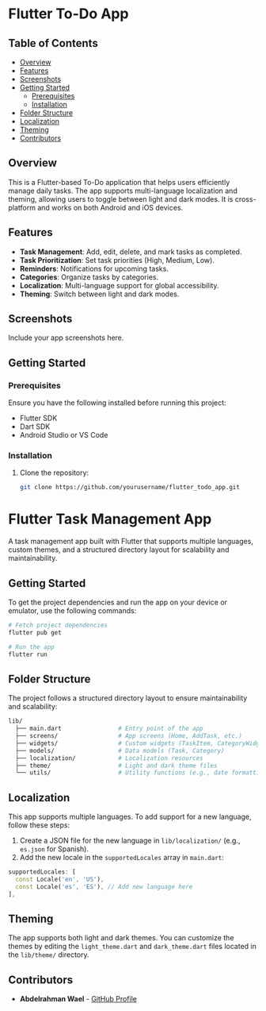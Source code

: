 # Flutter To-Do App

## Table of Contents
- [Overview](#overview)
- [Features](#features)
- [Screenshots](#screenshots)
- [Getting Started](#getting-started)
  - [Prerequisites](#prerequisites)
  - [Installation](#installation)
- [Folder Structure](#folder-structure)
- [Localization](#localization)
- [Theming](#theming)
- [Contributors](#contributors)

## Overview
This is a Flutter-based To-Do application that helps users efficiently manage daily tasks. The app supports multi-language localization and theming, allowing users to toggle between light and dark modes. It is cross-platform and works on both Android and iOS devices.

## Features
- **Task Management**: Add, edit, delete, and mark tasks as completed.
- **Task Prioritization**: Set task priorities (High, Medium, Low).
- **Reminders**: Notifications for upcoming tasks.
- **Categories**: Organize tasks by categories.
- **Localization**: Multi-language support for global accessibility.
- **Theming**: Switch between light and dark modes.

## Screenshots
Include your app screenshots here.

## Getting Started

### Prerequisites
Ensure you have the following installed before running this project:
- Flutter SDK
- Dart SDK
- Android Studio or VS Code

### Installation
1. Clone the repository:
   ```bash
   git clone https://github.com/yourusername/flutter_todo_app.git
# Flutter Task Management App

A task management app built with Flutter that supports multiple languages, custom themes, and a structured directory layout for scalability and maintainability.

## Getting Started

To get the project dependencies and run the app on your device or emulator, use the following commands:

```bash
# Fetch project dependencies
flutter pub get

# Run the app
flutter run
```

## Folder Structure

The project follows a structured directory layout to ensure maintainability and scalability:

```bash
lib/
  ├── main.dart                # Entry point of the app
  ├── screens/                 # App screens (Home, AddTask, etc.)
  ├── widgets/                 # Custom widgets (TaskItem, CategoryWidget)
  ├── models/                  # Data models (Task, Category)
  ├── localization/            # Localization resources
  ├── theme/                   # Light and dark theme files
  └── utils/                   # Utility functions (e.g., date formatting)
```

## Localization

This app supports multiple languages. To add support for a new language, follow these steps:

1. Create a JSON file for the new language in `lib/localization/` (e.g., `es.json` for Spanish).
2. Add the new locale in the `supportedLocales` array in `main.dart`:

```dart
supportedLocales: [
  const Locale('en', 'US'),
  const Locale('es', 'ES'), // Add new language here
],
```

## Theming

The app supports both light and dark themes. You can customize the themes by editing the `light_theme.dart` and `dark_theme.dart` files located in the `lib/theme/` directory.

## Contributors

- **Abdelrahman Wael** - [GitHub Profile](https://github.com/chessjoker27)
